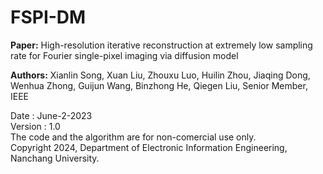 # FSPI-DM
**Paper:** High-resolution iterative reconstruction at extremely low sampling rate for Fourier single-pixel imaging via diffusion model

**Authors:** Xianlin Song, Xuan Liu,  Zhouxu Luo, Huilin Zhou, Jiaqing Dong, Wenhua Zhong, Guijun Wang, Binzhong He, Qiegen Liu, Senior Member, IEEE

Date : June-2-2023  
Version : 1.0  
The code and the algorithm are for non-comercial use only.  
Copyright 2024, Department of Electronic Information Engineering, Nanchang University.  
